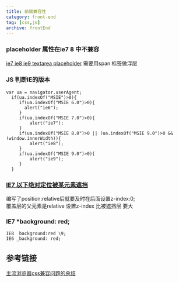 ```yaml
---
title: 前端兼容性
category: front-end
tag: [css,js]
archive: frontEnd
---
```


### placeholder 属性在ie7 8 中不兼容
[ie7 ie8 ie9 textarea placeholder](http://www.cnblogs.com/youngboy-front/p/7001655.html)
     需要用span 标签做浮层 

### JS 判断IE的版本
```
var ua = navigator.userAgent;
  if(ua.indexOf("MSIE")>0){   
     if(ua.indexOf("MSIE 6.0")>0){   
       alert("ie6");    
     }   
     if(ua.indexOf("MSIE 7.0")>0){  
         alert("ie7");   
     }   
     if(ua.indexOf("MSIE 8.0")>0 || (ua.indexOf("MSIE 9.0")>0 && !window.innerWidth)){
         alert("ie8");  
     }   
     if(ua.indexOf("MSIE 9.0")>0){  
         alert("ie9");  
     }   
  }
```
### [IE7 以下绝对定位被某元素遮挡](http://blog.sina.com.cn/s/blog_648b3bb101016l6n.html)
编写了position:relative后就要及时在后面设置z-index:0;  
覆盖层的父元素是relative 设置z-index 比被遮挡层 要大

### IE7  *background: red;
    IE8  background:red \9;
    IE6 _background: red;

## 参考链接
[主流浏览器css兼容问题的总结](http://www.cnblogs.com/suspiderweb/p/5277540.html)



